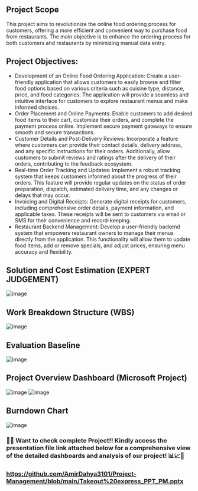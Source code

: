 ## Project Scope
This project aims to revolutionize the online food ordering process for customers, offering a more efficient and convenient way to purchase food from restaurants. The main objective is to enhance the ordering process for both customers and restaurants by minimizing manual data entry.

## Project Objectives:
* Development of an Online Food Ordering Application: Create a user-friendly application that allows customers to easily browse and filter food options based on various criteria such as cuisine type, distance, price, and food categories. The application will provide a seamless and intuitive interface for customers to explore restaurant menus and make informed choices.
* Order Placement and Online Payments: Enable customers to add desired food items to their cart, customize their orders, and complete the payment process online. Implement secure payment gateways to ensure smooth and secure transactions.
* Customer Details and Post-Delivery Reviews: Incorporate a feature where customers can provide their contact details, delivery address, and any specific instructions for their orders. Additionally, allow customers to submit reviews and ratings after the delivery of their orders, contributing to the feedback ecosystem.
* Real-time Order Tracking and Updates: Implement a robust tracking system that keeps customers informed about the progress of their orders. This feature will provide regular updates on the status of order preparation, dispatch, estimated delivery time, and any changes or delays that may occur.
* Invoicing and Digital Receipts: Generate digital receipts for customers, including comprehensive order details, payment information, and applicable taxes. These receipts will be sent to customers via email or SMS for their convenience and record-keeping.
* Restaurant Backend Management: Develop a user-friendly backend system that empowers restaurant owners to manage their menus directly from the application. This functionality will allow them to update food items, add or remove specials, and adjust prices, ensuring menu accuracy and flexibility.

## Solution and Cost Estimation (EXPERT JUDGEMENT)

![image](https://user-images.githubusercontent.com/52709897/213231019-2e194673-e10c-49a8-8f88-7e59935f7786.png)

## Work Breakdown Structure (WBS)

![image](https://user-images.githubusercontent.com/52709897/213231282-9d0433f7-ab3f-40aa-b040-23d53ec2218c.png)

## Evaluation Baseline

![image](https://user-images.githubusercontent.com/52709897/213231743-368acb84-ce8b-4ff6-ab93-64c7a22960ac.png)

## Project Overview Dashboard (Microsoft Project)

![image](https://user-images.githubusercontent.com/52709897/213232208-3e493f1f-52e1-4f93-b6ee-05de53938980.png)
![image](https://user-images.githubusercontent.com/52709897/213232237-f7847c98-3bb0-4cbe-a636-83d697cd8067.png)

## Burndown Chart

![image](https://user-images.githubusercontent.com/52709897/213232795-baa1c27c-29cd-4f2d-9593-0c11360fdb70.png)

### 📎👀 Want to check complete Project!!  Kindly access the presentation file link attached below for a comprehensive view of the detailed dashboards and analysis of our project! 📊📈📑

### https://github.com/AmirDahya3101/Project-Management/blob/main/Takeout%20express_PPT_PM.pptx

